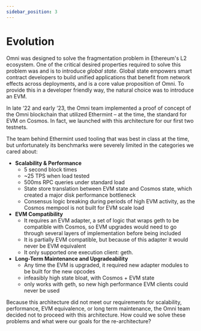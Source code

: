 ```yaml
---
sidebar_position: 3
---
```


# Evolution

Omni was designed to solve the fragmentation problem in Ethereum's L2 ecosystem. One of the critical desired properties required to solve this problem was and is to introduce _global state_. Global state empowers smart contract developers to build unified applications that benefit from network effects across deployments, and is a core value proposition of Omni. To provide this in a developer friendly way, the natural choice was to introduce an EVM.

In late ‘22 and early ‘23, the Omni team implemented a proof of concept of the Omni blockchain that utilized Ethermint – at the time, the standard for EVM on Cosmos. In fact, we launched with this architecture for our first two testnets.

The team behind Ethermint used tooling that was best in class at the time, but unfortunately its benchmarks were severely limited in the categories we cared about:

- **Scalability & Performance**
  - 5 second block times
  - ~25 TPS when load tested
  - 500ms RPC queries under standard load
  - State store translation between EVM state and Cosmos state, which created a major disk performance bottleneck
  - Consensus logic breaking during periods of high EVM activity, as the Cosmos mempool is not built for EVM scale load
- **EVM Compatibility**
  - It requires an EVM adapter, a set of logic that wraps geth to be compatible with Cosmos, so EVM upgrades would need to go through several layers of implementation before being included
  - It is partially EVM compatible, but because of this adapter it would never be EVM equivalent
  - It only supported one execution client: geth.
- **Long-Term Maintenance and Upgradeability**
  - Any time the EVM is upgraded, it required new adapter modules to be built for the new opcodes
  - infeasibly high state bloat, with Cosmos + EVM state
  - only works with geth, so new high performance EVM clients could never be used

Because this architecture did not meet our requirements for scalability, performance, EVM equivalence, or long term maintenance, the Omni team decided not to proceed with this architecture. How could we solve these problems and what were our goals for the re-architecture?
